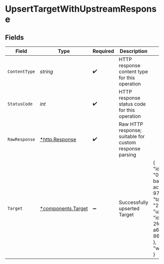 # UpsertTargetWithUpstreamResponse


## Fields

| Field                                                                                                                                                   | Type                                                                                                                                                    | Required                                                                                                                                                | Description                                                                                                                                             | Example                                                                                                                                                 |
| ------------------------------------------------------------------------------------------------------------------------------------------------------- | ------------------------------------------------------------------------------------------------------------------------------------------------------- | ------------------------------------------------------------------------------------------------------------------------------------------------------- | ------------------------------------------------------------------------------------------------------------------------------------------------------- | ------------------------------------------------------------------------------------------------------------------------------------------------------- |
| `ContentType`                                                                                                                                           | *string*                                                                                                                                                | :heavy_check_mark:                                                                                                                                      | HTTP response content type for this operation                                                                                                           |                                                                                                                                                         |
| `StatusCode`                                                                                                                                            | *int*                                                                                                                                                   | :heavy_check_mark:                                                                                                                                      | HTTP response status code for this operation                                                                                                            |                                                                                                                                                         |
| `RawResponse`                                                                                                                                           | [*http.Response](https://pkg.go.dev/net/http#Response)                                                                                                  | :heavy_check_mark:                                                                                                                                      | Raw HTTP response; suitable for custom response parsing                                                                                                 |                                                                                                                                                         |
| `Target`                                                                                                                                                | [*components.Target](../../models/components/target.md)                                                                                                 | :heavy_minus_sign:                                                                                                                                      | Successfully upserted Target                                                                                                                            | {<br/>"id": "089292a7-ba3d-4d88-acf0-97b4b2e2621a",<br/>"target": "203.0.113.42",<br/>"upstream": {<br/>"id": "5f1d7e76-2fed-4806-a6af-869984f025cb"<br/>},<br/>"weight": 100<br/>} |